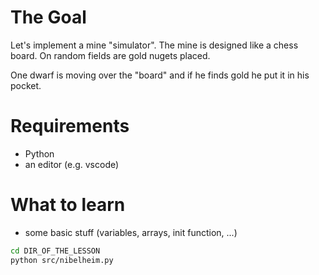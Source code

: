 # The Goal
Let's implement a mine "simulator". The mine is designed like a chess board. On random fields are gold nugets placed.

One dwarf is moving over the "board" and if he finds gold he put it in his pocket.

# Requirements
* Python
* an editor (e.g. vscode)

# What to learn
* some basic stuff (variables, arrays, init function, ...)

```bash
cd DIR_OF_THE_LESSON
python src/nibelheim.py
```